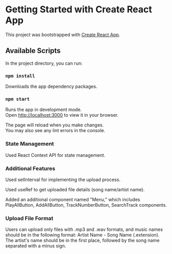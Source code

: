 # Getting Started with Create React App

This project was bootstrapped with [Create React App](https://github.com/facebook/create-react-app).

## Available Scripts

In the project directory, you can run:

### `npm install`

Downloads the app dependency packages.

### `npm start`

Runs the app in development mode.\
Open [http://localhost:3000](http://localhost:3000) to view it in your browser.

The page will reload when you make changes.\
You may also see any lint errors in the console.

### State Management

Used React Context API for state management.

### Additional Features

Used setInterval for implementing the upload process.

Used useRef to get uploaded file details (song name/artist name).

Added an additional component named "Menu," which includes PlayAllButton, AddAllButton, TrackNumberButton, SearchTrack components.

### Upload File Format

Users can upload only files with .mp3 and .wav formats, and music names should be in the following format: Artist Name - Song Name (.extension). The artist's name should be in the first place, followed by the song name separated with a minus sign.
